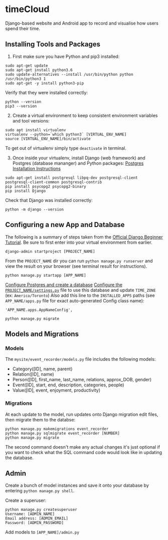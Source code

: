 # timeCloud
Django-based website and Android app to record and visualise 
how users spend their time.

## Installing Tools and Packages
1) First make sure you have Python and pip3 installed:
```
sudo apt-get update
sudo apt-get install python3.6
sudo update-alternatives --install /usr/bin/python python /usr/bin/python3 1
sudo apt-get -y install python3-pip
```
Verify that they were installed correctly:
```
python --version 
pip3 --version 
```


2) Create a virtual environment to keep consistent environment
variables and tool versions:
```
sudo apt install virtualenv
virtualenv --python=`which python3` [VIRTUAL_ENV_NAME]
source [VIRTUAL_ENV_NAME]/bin/activate
```
To get out of virtualenv simply type `deactivate` in terminal.


3) Once inside your virtualenv, install Django (web framework) and 
Postgres (database mananger) and Python packages:
[Postgres Installation Instructions](https://www.postgresql.org/download/)

```
sudo apt-get install postgresql libpq-dev postgresql-client postgresql-client-common postgresql-contrib
pip install psycopg2 psycopg2-binary
pip install Django
```
Check that Django was installed correctly:
```
python -m django --version
```

## Configuring a new App and Database
The following is a summary of steps taken from the 
[Official Django Beginner Tutorial](https://docs.djangoproject.com/en/2.1/intro/).
Be sure to first enter into your virtual environment from earlier.

```
django-admin startproject [PROJECT_NAME]
```

From the `PROJECT_NAME` dir you can run `python manage.py runserver` and view the 
result on your browser (see terminal result for instructions).



```
python manage.py startapp [APP_NAME]
```

[Configure Postgres and create a database](https://docs.djangoproject.com/en/2.1/ref/settings/#std:setting-DATABASES)
[Configure the  `PROJECT_NAME/settings.py`](https://docs.djangoproject.com/en/2.1/ref/settings/#std:setting-DATABASES) 
file to use this database and update `TIME_ZONE` (ex: `America/Toronto`)
Also add this line to the `INSTALLED_APPS` paths 
(see `APP_NAME/apps.py` file for exact auto-generated Config class name):
```
'APP_NAME.apps.AppNameConfig',
```

```
python manage.py migrate
```

## Models and Migrations
### Models
The `mysite/event_recorder/models.py` file includes the following models:

* Category([ID], name, parent)
* Relation([ID], name)
* Person([ID], first_name, last_name, relations, approx_DOB, gender)
* Event([ID], start, end, description, categories, people)
* Value([ID], event, enjoyment, productivity)

### Migrations
At each update to the model, run updates onto Django migration edit files, then migrate
them to the databse:
```
python manage.py makemigrations event_recorder
python manage.py sqlmigrate event_recorder [NUMBER]
python manage.py migrate
```

The second command doesn't make any actual changes it's just optional if you want
to check what the SQL command code would look like in updating the database.

## Admin
Create a bunch of model instances and save it onto your database by
entering `python manage.py shell`. 

Create a superuser:
```
python manage.py createsuperuser
Username: [ADMIN_NAME]
Email address: [ADMIN_EMAIL]
Password: [ADMIN_PASSWORD]
```

Add models to `[APP_NAME]/admin.py`

